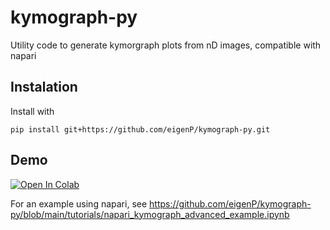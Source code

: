# kymograph-py
Utility code to generate kymorgraph plots from nD images, compatible with napari



## Instalation

Install with

```
pip install git+https://github.com/eigenP/kymograph-py.git
```

## Demo

[![Open In Colab](https://colab.research.google.com/assets/colab-badge.svg)](https://colab.research.google.com/github/eigenP/kymograph-py/blob/main/tutorials/colab_test_kymograph_py.ipynb)


For an example using napari, see https://github.com/eigenP/kymograph-py/blob/main/tutorials/napari_kymograph_advanced_example.ipynb
